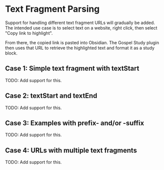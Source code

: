 # Text Fragment Parsing

Support for handling different text fragment URLs will gradually be added. The intended use case is to select text on a website, right click, then select "Copy link to highlight". 

From there, the copied link is pasted into Obsidian. The Gospel Study plugin then uses that URL to retrieve the highlighted text and format it as a study block.

## Case 1: Simple text fragment with textStart

TODO: Add support for this.

## Case 2: textStart and textEnd

TODO: Add support for this.

## Case 3: Examples with prefix- and/or -suffix

TODO: Add support for this.

## Case 4: URLs with multiple text fragments

TODO: Add support for this.